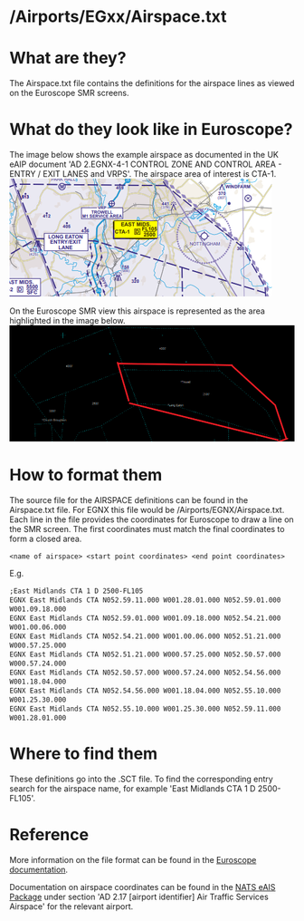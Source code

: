 # /Airports/EGxx/Airspace.txt
# What are they?
The Airspace.txt file contains the definitions for the airspace lines as viewed on the Euroscope SMR screens.

# What do they look like in Euroscope?
The image below shows the example airspace as documented in the UK eAIP document 'AD 2.EGNX-4-1 CONTROL ZONE AND CONTROL AREA - ENTRY / EXIT LANES and VRPS'. The airspace area of interest is CTA-1. 
![eAIP representation of EGNX CTA-1](images/airspace-eaip-cta1.png)

On the Euroscope SMR view this airspace is represented as the area highlighted in the image below.
![Euroscope representation of EGNX CTA-1](images/airspace-es.png)

# How to format them
The source file for the AIRSPACE definitions can be found in the Airspace.txt file. For EGNX this file would be /Airports/EGNX/Airspace.txt. Each line in the file provides the coordinates for Euroscope to draw a line on the SMR screen. The first coordinates must match the final coordinates to form a closed area. 

    <name of airspace> <start point coordinates> <end point coordinates>

E.g. 

    ;East Midlands CTA 1 D 2500-FL105
    EGNX East Midlands CTA N052.59.11.000 W001.28.01.000 N052.59.01.000 W001.09.18.000
    EGNX East Midlands CTA N052.59.01.000 W001.09.18.000 N052.54.21.000 W001.00.06.000
    EGNX East Midlands CTA N052.54.21.000 W001.00.06.000 N052.51.21.000 W000.57.25.000
    EGNX East Midlands CTA N052.51.21.000 W000.57.25.000 N052.50.57.000 W000.57.24.000
    EGNX East Midlands CTA N052.50.57.000 W000.57.24.000 N052.54.56.000 W001.18.04.000
    EGNX East Midlands CTA N052.54.56.000 W001.18.04.000 N052.55.10.000 W001.25.30.000
    EGNX East Midlands CTA N052.55.10.000 W001.25.30.000 N052.59.11.000 W001.28.01.000

# Where to find them
These definitions go into the .SCT file. To find the corresponding entry search for the airspace name, for example 'East Midlands CTA 1 D 2500-FL105'.

# Reference
More information on the file format can be found in the [Euroscope documentation](https://www.euroscope.hu/wp/ese-files-description/).

Documentation on airspace coordinates can be found in the [NATS eAIS Package](https://www.aurora.nats.co.uk/htmlAIP/Publications/2020-12-03-AIRAC/html/index-en-GB.html) under section 'AD 2.17 [airport identifier] Air Traffic Services Airspace' for the relevant airport. 
